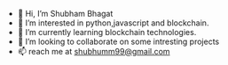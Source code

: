 - 👋 Hi, I’m Shubham Bhagat
- 👀 I’m interested in python,javascript and blockchain.
- 🌱 I’m currently learning blockchain technologies.
- 💞️ I’m looking to collaborate on some intresting projects
- 📫 reach me at shubhumm99@gmail.com

<!---
darky99/darky99 is a ✨ special ✨ repository because its `README.md` (this file) appears on your GitHub profile.
You can click the Preview link to take a look at your changes.
--->
